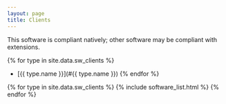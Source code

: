 ```yaml
---
layout: page
title: Clients
---
```

This software is compliant natively; other software may be compliant with extensions.

{% for type in site.data.sw_clients %}
* [{{ type.name }}](#{{ type.name }})
{% endfor %}

{% for type in site.data.sw_clients %}
{% include software_list.html %}
{% endfor %}
